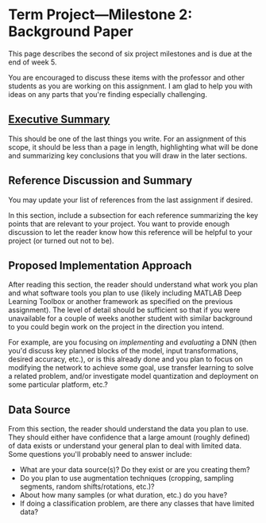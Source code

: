 # Term Project—Milestone 2: Background Paper

This page describes the second of six project milestones and is due at the end of week 5.

You are encouraged to discuss these items with the professor and other students as you are working on this assignment. I am glad to help you with ideas on any parts that you're finding especially challenging.

## [Executive Summary](https://writingcenter.uagc.edu/writing-executive-summary)

This should be one of the last things you write. For an assignment of this scope, it should be less than a page in length, highlighting what will be done and summarizing key conclusions that you will draw in the later sections.

## Reference Discussion and Summary

You may update your list of references from the last assignment if desired.

In this section, include a subsection for each reference summarizing the key points that are relevant to your project. You want to provide enough discussion to let the reader know how this reference will be helpful to your project (or turned out not to be).

## Proposed Implementation Approach

After reading this section, the reader should understand what work you plan and what software tools you plan to use (likely including MATLAB Deep Learning Toolbox or another framework as specified on the previous assignment). The level of detail should be sufficient so that if you were unavailable for a couple of weeks another student with similar background to you could begin work on the project in the direction you intend.

For example, are you focusing on *implementing* and *evaluating* a DNN (then you'd discuss key planned blocks of the model, input transformations, desired accuracy, etc.), or is this already done and you plan to focus on modifying the network to achieve some goal, use transfer learning to solve a related problem, and/or investigate model quantization and deployment on some particular platform, etc.?

## Data Source

From this section, the reader should understand the data you plan to use. They should either have confidence that a large amount (roughly defined) of data exists or understand your general plan to deal with limited data. Some questions you'll probably need to answer include:
* What are your data source(s)? Do they exist or are you creating them?
* Do you plan to use augmentation techniques (cropping, sampling segments, random shifts/rotations, etc.)?
* About how many samples (or what duration, etc.) do you have?
* If doing a classification problem, are there any classes that have limited data?
